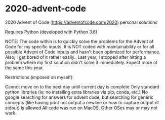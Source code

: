 # 2020-advent-code
2020 Advent of Code (https://adventofcode.com/2020) personal solutions

Requires Python (developed with Python 3.6)

NOTE: The code within is to quickly solve the problems for the Advent of Code for my specific inputs. It is NOT coded with maintainability or for all possible Advent of Code inputs and hasn't been optimized for performance. Also, I get bored of it rather easily.. Last year, I stopped after hitting a problem where my first solution didn't solve it immediately. Expect more of the same this year.

Restrictions (imposed on myself):

Cannot move on to the next day until current day is complete
Only standard python libraries (ie: no installing extra libraries via pip, conda, etc.)
No google searching for answers for advent code, but searching for generic concepts (like having print not output a newline or how to capture output of stdout) is allowed
All code was run on MacOS. Other OSes may or may not work.